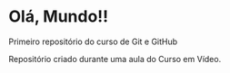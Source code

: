 # Olá, Mundo!!
 Primeiro repositório do curso de Git e GitHub

 Repositório criado durante uma aula do Curso em Vídeo.

